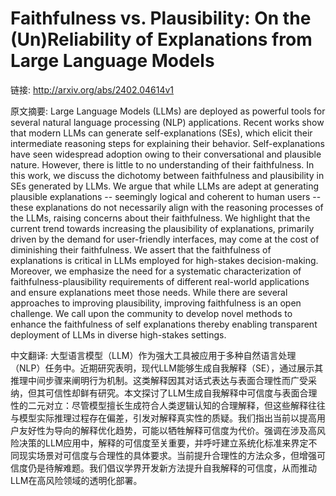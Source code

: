 # Faithfulness vs. Plausibility: On the (Un)Reliability of Explanations from Large Language Models

链接: http://arxiv.org/abs/2402.04614v1

原文摘要:
Large Language Models (LLMs) are deployed as powerful tools for several
natural language processing (NLP) applications. Recent works show that modern
LLMs can generate self-explanations (SEs), which elicit their intermediate
reasoning steps for explaining their behavior. Self-explanations have seen
widespread adoption owing to their conversational and plausible nature.
However, there is little to no understanding of their faithfulness. In this
work, we discuss the dichotomy between faithfulness and plausibility in SEs
generated by LLMs. We argue that while LLMs are adept at generating plausible
explanations -- seemingly logical and coherent to human users -- these
explanations do not necessarily align with the reasoning processes of the LLMs,
raising concerns about their faithfulness. We highlight that the current trend
towards increasing the plausibility of explanations, primarily driven by the
demand for user-friendly interfaces, may come at the cost of diminishing their
faithfulness. We assert that the faithfulness of explanations is critical in
LLMs employed for high-stakes decision-making. Moreover, we emphasize the need
for a systematic characterization of faithfulness-plausibility requirements of
different real-world applications and ensure explanations meet those needs.
While there are several approaches to improving plausibility, improving
faithfulness is an open challenge. We call upon the community to develop novel
methods to enhance the faithfulness of self explanations thereby enabling
transparent deployment of LLMs in diverse high-stakes settings.

中文翻译:
大型语言模型（LLM）作为强大工具被应用于多种自然语言处理（NLP）任务中。近期研究表明，现代LLM能够生成自我解释（SE），通过展示其推理中间步骤来阐明行为机制。这类解释因其对话式表达与表面合理性而广受采纳，但其可信性却鲜有研究。本文探讨了LLM生成自我解释中可信度与表面合理性的二元对立：尽管模型擅长生成符合人类逻辑认知的合理解释，但这些解释往往与模型实际推理过程存在偏差，引发对解释真实性的质疑。我们指出当前以提高用户友好性为导向的解释优化趋势，可能以牺牲解释可信度为代价。强调在涉及高风险决策的LLM应用中，解释的可信度至关重要，并呼吁建立系统化标准来界定不同现实场景对可信度与合理性的具体要求。当前提升合理性的方法众多，但增强可信度仍是待解难题。我们倡议学界开发新方法提升自我解释的可信度，从而推动LLM在高风险领域的透明化部署。
